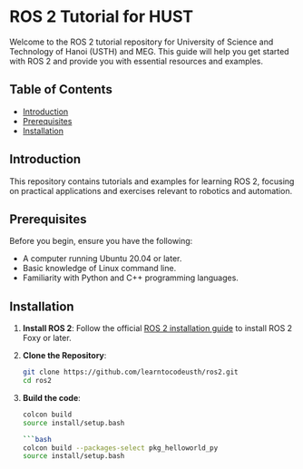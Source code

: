 # ROS 2 Tutorial for HUST

Welcome to the ROS 2 tutorial repository for University of Science and Technology of Hanoi (USTH) and MEG. This guide will help you get started with ROS 2 and provide you with essential resources and examples.

## Table of Contents

- [Introduction](#introduction)
- [Prerequisites](#prerequisites)
- [Installation](#installation)

## Introduction

This repository contains tutorials and examples for learning ROS 2, focusing on practical applications and exercises relevant to robotics and automation.

## Prerequisites

Before you begin, ensure you have the following:

- A computer running Ubuntu 20.04 or later.
- Basic knowledge of Linux command line.
- Familiarity with Python and C++ programming languages.

## Installation

1. **Install ROS 2**: Follow the official [ROS 2 installation guide](https://docs.ros.org/en/foxy/Installation/Ubuntu-Install-Debians.html) to install ROS 2 Foxy or later.

2. **Clone the Repository**:

   ```bash
   git clone https://github.com/learntocodeusth/ros2.git
   cd ros2

3. **Build the code**:
   ```bash
   colcon build
   source install/setup.bash

   ```bash
   colcon build --packages-select pkg_helloworld_py
   source install/setup.bash
